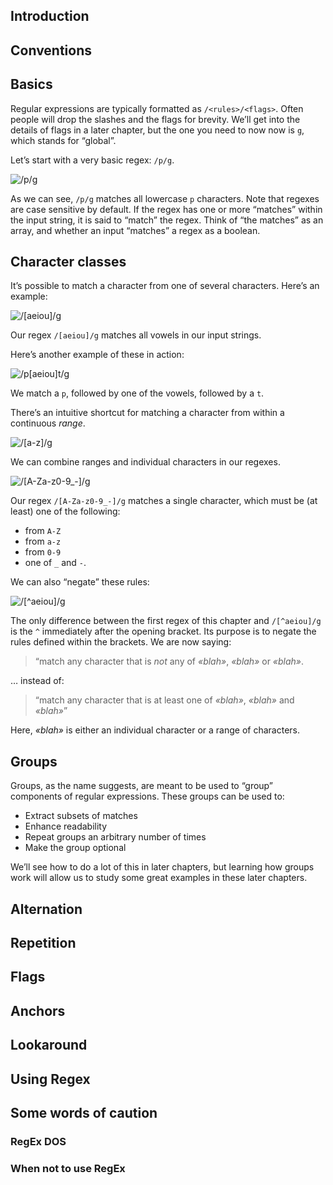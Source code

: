 ## Introduction

## Conventions

## Basics

Regular expressions are typically formatted as `/<rules>/<flags>`. Often people will drop the slashes and the flags for brevity. We’ll get into the details of flags in a later chapter, but the one you need to now now is `g`, which stands for “global”.

Let’s start with a very basic regex: `/p/g`.

![/p/g](./media/exported/p.png)

As we can see, `/p/g` matches all lowercase `p` characters. Note that regexes are case sensitive by default. If the regex has one or more “matches” within the input string, it is said to “match” the regex. Think of “the matches” as an array, and whether an input “matches” a regex as a boolean.

## Character classes

It’s possible to match a character from one of several characters. Here’s an example:

![/[aeiou]/g](media/exported/[aeiou].png)

Our regex `/[aeiou]/g` matches all vowels in our input strings.

Here’s another example of these in action:

![/p[aeiou]t/g](media/exported/p[aeiou]t.png)

We match a `p`, followed by one of the vowels, followed by a `t`.

There’s an intuitive shortcut for matching a character from within a continuous _range_.

![/[a-z]/g](media/exported/[a-z].png)

We can combine ranges and individual characters in our regexes.

![/[A-Za-z0-9_-]/g](media/exported/[A-Za-z0-9_-].png)

Our regex `/[A-Za-z0-9_-]/g` matches a single character, which must be (at least) one of the following:

- from `A-Z`
- from `a-z`
- from `0-9`
- one of `_` and `-`.

We can also “negate” these rules:

![/[^aeiou]/g](media/exported/[^aeiou].png)

The only difference between the first regex of this chapter and `/[^aeiou]/g` is the `^` immediately after the opening bracket. Its purpose is to negate the rules defined within the brackets. We are now saying:

> “match any character that is _not_ any of _«blah»_, _«blah»_ or _«blah»_.

… instead of:

> “match any character that is at least one of _«blah»_, _«blah»_ and _«blah»_”

Here, _«blah»_ is either an individual character or a range of characters.

## Groups

Groups, as the name suggests, are meant to be used to “group” components of regular expressions. These groups can be used to:

- Extract subsets of matches
- Enhance readability
- Repeat groups an arbitrary number of times
- Make the group optional

We’ll see how to do a lot of this in later chapters, but learning how groups work will allow us to study some great examples in these later chapters.

## Alternation

## Repetition

## Flags

## Anchors

## Lookaround

## Using Regex

## Some words of caution

### RegEx DOS

### When not to use RegEx
